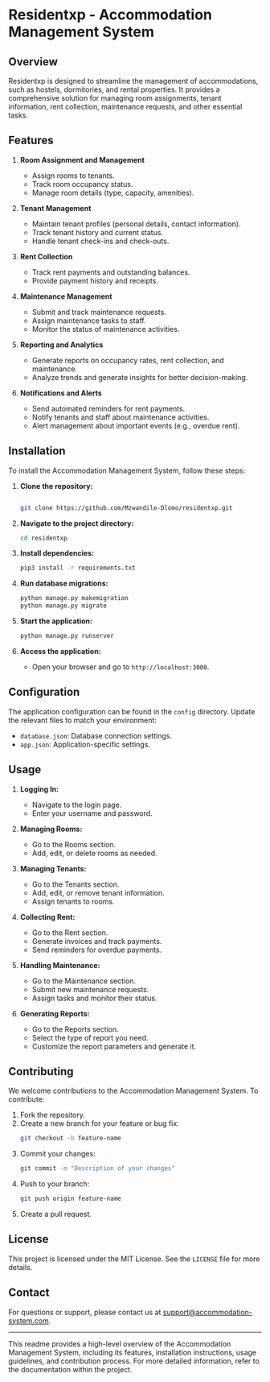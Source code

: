 # Residentxp - Accommodation Management System

## Overview

Residentxp is designed to streamline the management of accommodations, such as hostels, dormitories, and rental properties. It provides a comprehensive solution for managing room assignments, tenant information, rent collection, maintenance requests, and other essential tasks.

## Features

1. **Room Assignment and Management**
   - Assign rooms to tenants.
   - Track room occupancy status.
   - Manage room details (type, capacity, amenities).

2. **Tenant Management**
   - Maintain tenant profiles (personal details, contact information).
   - Track tenant history and current status.
   - Handle tenant check-ins and check-outs.

3. **Rent Collection**
   - Track rent payments and outstanding balances.
   - Provide payment history and receipts.

4. **Maintenance Management**
   - Submit and track maintenance requests.
   - Assign maintenance tasks to staff.
   - Monitor the status of maintenance activities.

5. **Reporting and Analytics**
   - Generate reports on occupancy rates, rent collection, and maintenance.
   - Analyze trends and generate insights for better decision-making.

6. **Notifications and Alerts**
   - Send automated reminders for rent payments.
   - Notify tenants and staff about maintenance activities.
   - Alert management about important events (e.g., overdue rent).

## Installation

To install the Accommodation Management System, follow these steps:

1. **Clone the repository:**
   ```sh
   
   git clone https://github.com/Mzwandile-Dlomo/residentxp.git
   ```

2. **Navigate to the project directory:**
   ```sh
   cd residentxp
   ```

3. **Install dependencies:**
   ```sh
   pip3 install -r requirements.txt
   ```

4. **Run database migrations:**
   ```sh
   python manage.py makemigration
   python manage.py migrate
   ```

5. **Start the application:**
   ```sh
   python manage.py runserver
   ```

6. **Access the application:**
   - Open your browser and go to `http://localhost:3000`.

## Configuration

The application configuration can be found in the `config` directory. Update the relevant files to match your environment:

- `database.json`: Database connection settings.
- `app.json`: Application-specific settings.

## Usage

1. **Logging In:**
   - Navigate to the login page.
   - Enter your username and password.

2. **Managing Rooms:**
   - Go to the Rooms section.
   - Add, edit, or delete rooms as needed.

3. **Managing Tenants:**
   - Go to the Tenants section.
   - Add, edit, or remove tenant information.
   - Assign tenants to rooms.

4. **Collecting Rent:**
   - Go to the Rent section.
   - Generate invoices and track payments.
   - Send reminders for overdue payments.

5. **Handling Maintenance:**
   - Go to the Maintenance section.
   - Submit new maintenance requests.
   - Assign tasks and monitor their status.

6. **Generating Reports:**
   - Go to the Reports section.
   - Select the type of report you need.
   - Customize the report parameters and generate it.

## Contributing

We welcome contributions to the Accommodation Management System. To contribute:

1. Fork the repository.
2. Create a new branch for your feature or bug fix:
   ```sh
   git checkout -b feature-name
   ```
3. Commit your changes:
   ```sh
   git commit -m "Description of your changes"
   ```
4. Push to your branch:
   ```sh
   git push origin feature-name
   ```
5. Create a pull request.

## License

This project is licensed under the MIT License. See the `LICENSE` file for more details.

## Contact

For questions or support, please contact us at support@accommodation-system.com.

---

This readme provides a high-level overview of the Accommodation Management System, including its features, installation instructions, usage guidelines, and contribution process. For more detailed information, refer to the documentation within the project.